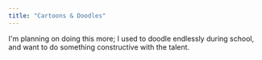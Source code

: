 ```yaml
---
title: "Cartoons & Doodles"
---
```


I'm planning on doing this more; I used to doodle endlessly during school, and
want to do something constructive with the talent.
